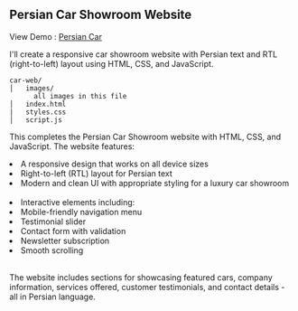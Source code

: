 <h2>Persian Car Showroom Website</h2>
<p>View Demo : <a href="https://younesnoorzahi.github.io/Persian-Car-Showroom-Website/">Persian Car</a></p>
<p>I'll create a responsive car showroom website with Persian text and RTL (right-to-left) layout using HTML, CSS, and JavaScript.</p>

```
car-web/
│   images/
      all images in this file
│   index.html
|   styles.css
│   script.js
```

<p>This completes the Persian Car Showroom website with HTML, CSS, and JavaScript. The website features:</p>
<li>A responsive design that works on all device sizes</li>
<li>Right-to-left (RTL) layout for Persian text</li>
<li>Modern and clean UI with appropriate styling for a luxury car showroom</li>
<br>
<li>Interactive elements including:</li>
  <li>Mobile-friendly navigation menu</li>
  <li>Testimonial slider</li>
  <li>Contact form with validation</li>
  <li>Newsletter subscription</li>
  <li>Smooth scrolling</li>
<br>
<p>The website includes sections for showcasing featured cars, company information, services offered, customer testimonials, and contact details - all in Persian language.</p>
